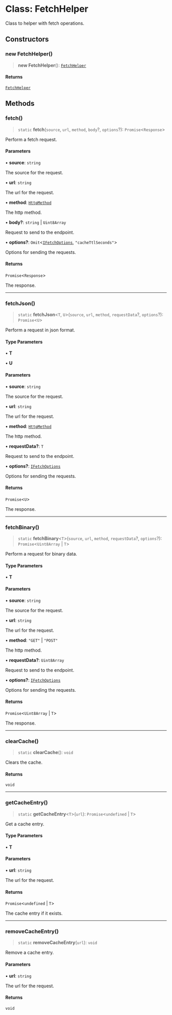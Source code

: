 # Class: FetchHelper

Class to helper with fetch operations.

## Constructors

### new FetchHelper()

> **new FetchHelper**(): [`FetchHelper`](FetchHelper.md)

#### Returns

[`FetchHelper`](FetchHelper.md)

## Methods

### fetch()

> `static` **fetch**(`source`, `url`, `method`, `body`?, `options`?): `Promise`\<`Response`\>

Perform a fetch request.

#### Parameters

• **source**: `string`

The source for the request.

• **url**: `string`

The url for the request.

• **method**: [`HttpMethod`](../type-aliases/HttpMethod.md)

The http method.

• **body?**: `string` \| `Uint8Array`

Request to send to the endpoint.

• **options?**: `Omit`\<[`IFetchOptions`](../interfaces/IFetchOptions.md), `"cacheTtlSeconds"`\>

Options for sending the requests.

#### Returns

`Promise`\<`Response`\>

The response.

***

### fetchJson()

> `static` **fetchJson**\<`T`, `U`\>(`source`, `url`, `method`, `requestData`?, `options`?): `Promise`\<`U`\>

Perform a request in json format.

#### Type Parameters

• **T**

• **U**

#### Parameters

• **source**: `string`

The source for the request.

• **url**: `string`

The url for the request.

• **method**: [`HttpMethod`](../type-aliases/HttpMethod.md)

The http method.

• **requestData?**: `T`

Request to send to the endpoint.

• **options?**: [`IFetchOptions`](../interfaces/IFetchOptions.md)

Options for sending the requests.

#### Returns

`Promise`\<`U`\>

The response.

***

### fetchBinary()

> `static` **fetchBinary**\<`T`\>(`source`, `url`, `method`, `requestData`?, `options`?): `Promise`\<`Uint8Array` \| `T`\>

Perform a request for binary data.

#### Type Parameters

• **T**

#### Parameters

• **source**: `string`

The source for the request.

• **url**: `string`

The url for the request.

• **method**: `"GET"` \| `"POST"`

The http method.

• **requestData?**: `Uint8Array`

Request to send to the endpoint.

• **options?**: [`IFetchOptions`](../interfaces/IFetchOptions.md)

Options for sending the requests.

#### Returns

`Promise`\<`Uint8Array` \| `T`\>

The response.

***

### clearCache()

> `static` **clearCache**(): `void`

Clears the cache.

#### Returns

`void`

***

### getCacheEntry()

> `static` **getCacheEntry**\<`T`\>(`url`): `Promise`\<`undefined` \| `T`\>

Get a cache entry.

#### Type Parameters

• **T**

#### Parameters

• **url**: `string`

The url for the request.

#### Returns

`Promise`\<`undefined` \| `T`\>

The cache entry if it exists.

***

### removeCacheEntry()

> `static` **removeCacheEntry**(`url`): `void`

Remove a cache entry.

#### Parameters

• **url**: `string`

The url for the request.

#### Returns

`void`
